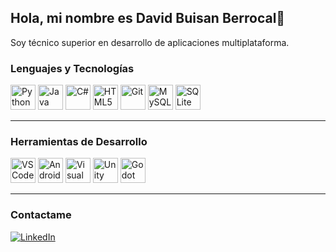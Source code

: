 ## Hola, mi nombre es David Buisan Berrocal👋

Soy técnico superior en desarrollo de aplicaciones multiplataforma.

<!--
**ArkhimeDev/ArkhimeDev** is a ✨ _special_ ✨ repository because its `README.md` (this file) appears on your GitHub profile.

Here are some ideas to get you started:

- 🔭 I’m currently working on ...
- 🌱 I’m currently learning ...
- 👯 I’m looking to collaborate on ...
- 🤔 I’m looking for help with ...
- 💬 Ask me about ...
- 📫 How to reach me: ...
- 😄 Pronouns: ...
- ⚡ Fun fact: ...
-->

### Lenguajes y Tecnologías
<p align="left">
  <a href="https://www.python.org/"><img src="https://cdn.jsdelivr.net/gh/devicons/devicon/icons/python/python-original.svg" height="40" alt="Python" /></a>
  <a href="https://www.java.com/"><img src="https://cdn.jsdelivr.net/gh/devicons/devicon/icons/java/java-original.svg" height="40" alt="Java" /></a>
  <a href="https://learn.microsoft.com/en-us/dotnet/csharp/"><img src="https://cdn.jsdelivr.net/gh/devicons/devicon/icons/csharp/csharp-original.svg" height="40" alt="C#" /></a>
  <a href="https://developer.mozilla.org/en-US/docs/Web/HTML"><img src="https://cdn.jsdelivr.net/gh/devicons/devicon/icons/html5/html5-original.svg" height="40" alt="HTML5" /></a>
  <a href="https://git-scm.com/"><img src="https://cdn.jsdelivr.net/gh/devicons/devicon/icons/git/git-original.svg" height="40" alt="Git" /></a>
  <a href="https://www.mysql.com/"><img src="https://cdn.jsdelivr.net/gh/devicons/devicon/icons/mysql/mysql-original.svg" height="40" alt="MySQL" /></a>
  <a href="https://www.sqlite.org/"><img src="https://cdn.jsdelivr.net/gh/devicons/devicon/icons/sqlite/sqlite-original.svg" height="40" alt="SQLite" /></a>
</p>

---

### Herramientas de Desarrollo
<p align="left">
  <a href="https://code.visualstudio.com/"><img src="https://cdn.jsdelivr.net/gh/devicons/devicon/icons/vscode/vscode-original.svg" height="40" alt="VS Code" /></a>
  <a href="https://developer.android.com/studio"><img src="https://cdn.jsdelivr.net/gh/devicons/devicon/icons/androidstudio/androidstudio-original.svg" height="40" alt="Android Studio" /></a>
  <a href="https://visualstudio.microsoft.com/"><img src="https://cdn.jsdelivr.net/gh/devicons/devicon/icons/visualstudio/visualstudio-plain.svg" height="40" alt="Visual Studio" /></a>
  <a href="https://unity.com/"><img src="https://cdn.jsdelivr.net/gh/devicons/devicon/icons/unity/unity-original.svg" height="40" alt="Unity" /></a>
  <a href="https://godotengine.org/"><img src="https://cdn.jsdelivr.net/gh/devicons/devicon/icons/godot/godot-original.svg" height="40" alt="Godot" /></a>
</p>

---

###
### Contactame
[![LinkedIn](https://raw.githubusercontent.com/maurodesouza/profile-readme-generator/master/src/assets/icons/social/linkedin/default.svg)](https://www.linkedin.com/in/david-buisan-berrocal-b5b3b6239)


